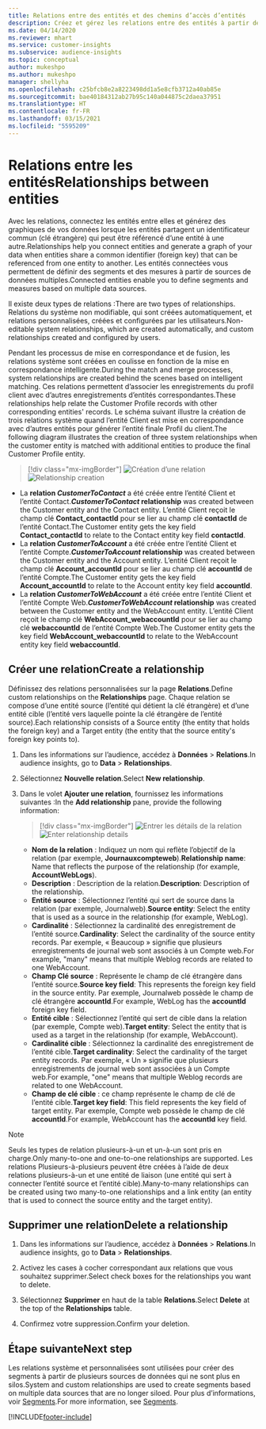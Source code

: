 ```yaml
---
title: Relations entre des entités et des chemins d’accès d’entités
description: Créez et gérez les relations entre des entités à partir de plusieurs sources de données.
ms.date: 04/14/2020
ms.reviewer: mhart
ms.service: customer-insights
ms.subservice: audience-insights
ms.topic: conceptual
author: mukeshpo
ms.author: mukeshpo
manager: shellyha
ms.openlocfilehash: c25bfcb8e2a8223498dd1a5e8cfb3712a40ab85e
ms.sourcegitcommit: bae40184312ab27b95c140a044875c2daea37951
ms.translationtype: HT
ms.contentlocale: fr-FR
ms.lasthandoff: 03/15/2021
ms.locfileid: "5595209"
---
```

# <a name="relationships-between-entities"></a><span data-ttu-id="3ea52-103">Relations entre les entités</span><span class="sxs-lookup"><span data-stu-id="3ea52-103">Relationships between entities</span></span>

<span data-ttu-id="3ea52-104">Avec les relations, connectez les entités entre elles et générez des graphiques de vos données lorsque les entités partagent un identificateur commun (clé étrangère) qui peut être référencé d’une entité à une autre.</span><span class="sxs-lookup"><span data-stu-id="3ea52-104">Relationships help you connect entities and generate a graph of your data when entities share a common identifier (foreign key) that can be referenced from one entity to another.</span></span> <span data-ttu-id="3ea52-105">Les entités connectées vous permettent de définir des segments et des mesures à partir de sources de données multiples.</span><span class="sxs-lookup"><span data-stu-id="3ea52-105">Connected entities enable you to define segments and measures based on multiple data sources.</span></span>

<span data-ttu-id="3ea52-106">Il existe deux types de relations :</span><span class="sxs-lookup"><span data-stu-id="3ea52-106">There are two types of relationships.</span></span> <span data-ttu-id="3ea52-107">Relations du système non modifiable, qui sont créées automatiquement, et relations personnalisées, créées et configurées par les utilisateurs.</span><span class="sxs-lookup"><span data-stu-id="3ea52-107">Non-editable system relationships, which are created automatically, and custom relationships created and configured by users.</span></span>

<span data-ttu-id="3ea52-108">Pendant les processus de mise en correspondance et de fusion, les relations système sont créées en coulisse en fonction de la mise en correspondance intelligente.</span><span class="sxs-lookup"><span data-stu-id="3ea52-108">During the match and merge processes, system relationships are created behind the scenes based on intelligent matching.</span></span> <span data-ttu-id="3ea52-109">Ces relations permettent d’associer les enregistrements du profil client avec d’autres enregistrements d’entités correspondantes.</span><span class="sxs-lookup"><span data-stu-id="3ea52-109">These relationships help relate the Customer Profile records with other corresponding entities' records.</span></span> <span data-ttu-id="3ea52-110">Le schéma suivant illustre la création de trois relations système quand l’entité Client est mise en correspondance avec d’autres entités pour générer l’entité finale Profil du client.</span><span class="sxs-lookup"><span data-stu-id="3ea52-110">The following diagram illustrates the creation of three system relationships when the customer entity is matched with additional entities to produce the final Customer Profile entity.</span></span>

> [!div class="mx-imgBorder"]
> <span data-ttu-id="3ea52-111">![Création d’une relation](media/relationships-entities-merge.png "Création d’une relation")</span><span class="sxs-lookup"><span data-stu-id="3ea52-111">![Relationship creation](media/relationships-entities-merge.png "Relationship creation")</span></span>

- <span data-ttu-id="3ea52-112">La **relation *CustomerToContact*** a été créée entre l’entité Client et l’entité Contact.</span><span class="sxs-lookup"><span data-stu-id="3ea52-112">***CustomerToContact* relationship** was created between the Customer entity and the Contact entity.</span></span> <span data-ttu-id="3ea52-113">L’entité Client reçoit le champ clé **Contact_contactId** pour se lier au champ clé **contactId** de l’entité Contact.</span><span class="sxs-lookup"><span data-stu-id="3ea52-113">The Customer entity gets the key field **Contact_contactId** to relate to the Contact entity key field **contactId**.</span></span>
- <span data-ttu-id="3ea52-114">La **relation *CustomerToAccount*** a été créée entre l’entité Client et l’entité Compte.</span><span class="sxs-lookup"><span data-stu-id="3ea52-114">***CustomerToAccount* relationship** was created between the Customer entity and the Account entity.</span></span> <span data-ttu-id="3ea52-115">L’entité Client reçoit le champ clé **Account_accountId** pour se lier au champ clé **accountId** de l’entité Compte.</span><span class="sxs-lookup"><span data-stu-id="3ea52-115">The Customer entity gets the key field **Account_accountId** to relate to the Account entity key field **accountId**.</span></span>
- <span data-ttu-id="3ea52-116">La **relation *CustomerToWebAccount*** a été créée entre l’entité Client et l’entité Compte Web.</span><span class="sxs-lookup"><span data-stu-id="3ea52-116">***CustomerToWebAccount* relationship** was created between the Customer entity and the WebAccount entity.</span></span> <span data-ttu-id="3ea52-117">L’entité Client reçoit le champ clé **WebAccount_webaccountId** pour se lier au champ clé **webaccountId** de l’entité Compte Web.</span><span class="sxs-lookup"><span data-stu-id="3ea52-117">The Customer entity gets the key field **WebAccount_webaccountId** to relate to the WebAccount entity key field **webaccountId**.</span></span>

## <a name="create-a-relationship"></a><span data-ttu-id="3ea52-118">Créer une relation</span><span class="sxs-lookup"><span data-stu-id="3ea52-118">Create a relationship</span></span>

<span data-ttu-id="3ea52-119">Définissez des relations personnalisées sur la page **Relations**.</span><span class="sxs-lookup"><span data-stu-id="3ea52-119">Define custom relationships on the **Relationships** page.</span></span> <span data-ttu-id="3ea52-120">Chaque relation se compose d’une entité source (l’entité qui détient la clé étrangère) et d’une entité cible (l’entité vers laquelle pointe la clé étrangère de l’entité source).</span><span class="sxs-lookup"><span data-stu-id="3ea52-120">Each relationship consists of a Source entity (the entity that holds the foreign key) and a Target entity (the entity that the source entity's foreign key points to).</span></span>

1. <span data-ttu-id="3ea52-121">Dans les informations sur l’audience, accédez à **Données** > **Relations**.</span><span class="sxs-lookup"><span data-stu-id="3ea52-121">In audience insights, go to **Data** > **Relationships**.</span></span>

2. <span data-ttu-id="3ea52-122">Sélectionnez **Nouvelle relation**.</span><span class="sxs-lookup"><span data-stu-id="3ea52-122">Select **New relationship**.</span></span>

3. <span data-ttu-id="3ea52-123">Dans le volet **Ajouter une relation**, fournissez les informations suivantes :</span><span class="sxs-lookup"><span data-stu-id="3ea52-123">In the **Add relationship** pane, provide the following information:</span></span>

   > [!div class="mx-imgBorder"]
   > <span data-ttu-id="3ea52-124">![Entrer les détails de la relation](media/relationships-add.png "Entrer les détails de la relation")</span><span class="sxs-lookup"><span data-stu-id="3ea52-124">![Enter relationship details](media/relationships-add.png "Enter relationship details")</span></span>

   - <span data-ttu-id="3ea52-125">**Nom de la relation** : Indiquez un nom qui reflète l’objectif de la relation (par exemple, **Journauxcompteweb**).</span><span class="sxs-lookup"><span data-stu-id="3ea52-125">**Relationship name**: Name that reflects the purpose of the relationship (for example, **AccountWebLogs**).</span></span>
   - <span data-ttu-id="3ea52-126">**Description** : Description de la relation.</span><span class="sxs-lookup"><span data-stu-id="3ea52-126">**Description**: Description of the relationship.</span></span>
   - <span data-ttu-id="3ea52-127">**Entité source** : Sélectionnez l’entité qui sert de source dans la relation (par exemple, Journalweb).</span><span class="sxs-lookup"><span data-stu-id="3ea52-127">**Source entity**: Select the entity that is used as a source in the relationship (for example, WebLog).</span></span>
   - <span data-ttu-id="3ea52-128">**Cardinalité** : Sélectionnez la cardinalité des enregistrement de l’entité source.</span><span class="sxs-lookup"><span data-stu-id="3ea52-128">**Cardinality**: Select the cardinality of the source entity records.</span></span> <span data-ttu-id="3ea52-129">Par exemple, « Beaucoup » signifie que plusieurs enregistrements de journal web sont associés à un Compte web.</span><span class="sxs-lookup"><span data-stu-id="3ea52-129">For example, "many" means that multiple Weblog records are related to one WebAccount.</span></span>
   - <span data-ttu-id="3ea52-130">**Champ Clé source** : Représente le champ de clé étrangère dans l’entité source.</span><span class="sxs-lookup"><span data-stu-id="3ea52-130">**Source key field**: This represents the foreign key field in the source entity.</span></span> <span data-ttu-id="3ea52-131">Par exemple, Journalweb possède le champ de clé étrangère **accountId**.</span><span class="sxs-lookup"><span data-stu-id="3ea52-131">For example, WebLog has the **accountId** foreign key field.</span></span>
   - <span data-ttu-id="3ea52-132">**Entité cible** : Sélectionnez l’entité qui sert de cible dans la relation (par exemple, Compte web).</span><span class="sxs-lookup"><span data-stu-id="3ea52-132">**Target entity**: Select the entity that is used as a target in the relationship (for example, WebAccount).</span></span>
   - <span data-ttu-id="3ea52-133">**Cardinalité cible** : Sélectionnez la cardinalité des enregistrement de l’entité cible.</span><span class="sxs-lookup"><span data-stu-id="3ea52-133">**Target cardinality**: Select the cardinality of the target entity records.</span></span> <span data-ttu-id="3ea52-134">Par exemple, « Un » signifie que plusieurs enregistrements de journal web sont associées à un Compte web.</span><span class="sxs-lookup"><span data-stu-id="3ea52-134">For example, "one" means that multiple Weblog records are related to one WebAccount.</span></span>
   - <span data-ttu-id="3ea52-135">**Champ de clé cible** : ce champ représente le champ de clé de l’entité cible.</span><span class="sxs-lookup"><span data-stu-id="3ea52-135">**Target key field**: This field represents the key field of target entity.</span></span> <span data-ttu-id="3ea52-136">Par exemple, Compte web possède le champ de clé **accountId**.</span><span class="sxs-lookup"><span data-stu-id="3ea52-136">For example, WebAccount has the **accountId** key field.</span></span>

> [!NOTE]
> <span data-ttu-id="3ea52-137">Seuls les types de relation plusieurs-à-un et un-à-un sont pris en charge.</span><span class="sxs-lookup"><span data-stu-id="3ea52-137">Only many-to-one and one-to-one relationships are supported.</span></span> <span data-ttu-id="3ea52-138">Les relations Plusieurs-à-plusieurs peuvent être créées à l’aide de deux relations plusieurs-à-un et une entité de liaison (une entité qui sert à connecter l’entité source et l’entité cible).</span><span class="sxs-lookup"><span data-stu-id="3ea52-138">Many-to-many relationships can be created using two many-to-one relationships and a link entity (an entity that is used to connect the source entity and the target entity).</span></span>

## <a name="delete-a-relationship"></a><span data-ttu-id="3ea52-139">Supprimer une relation</span><span class="sxs-lookup"><span data-stu-id="3ea52-139">Delete a relationship</span></span>

1. <span data-ttu-id="3ea52-140">Dans les informations sur l’audience, accédez à **Données** > **Relations**.</span><span class="sxs-lookup"><span data-stu-id="3ea52-140">In audience insights, go to **Data** > **Relationships**.</span></span>

2. <span data-ttu-id="3ea52-141">Activez les cases à cocher correspondant aux relations que vous souhaitez supprimer.</span><span class="sxs-lookup"><span data-stu-id="3ea52-141">Select check boxes for the relationships you want to delete.</span></span>

3. <span data-ttu-id="3ea52-142">Sélectionnez **Supprimer** en haut de la table **Relations**.</span><span class="sxs-lookup"><span data-stu-id="3ea52-142">Select **Delete** at the top of the **Relationships** table.</span></span>

4. <span data-ttu-id="3ea52-143">Confirmez votre suppression.</span><span class="sxs-lookup"><span data-stu-id="3ea52-143">Confirm your deletion.</span></span>

## <a name="next-step"></a><span data-ttu-id="3ea52-144">Étape suivante</span><span class="sxs-lookup"><span data-stu-id="3ea52-144">Next step</span></span>

<span data-ttu-id="3ea52-145">Les relations système et personnalisées sont utilisées pour créer des segments à partir de plusieurs sources de données qui ne sont plus en silos.</span><span class="sxs-lookup"><span data-stu-id="3ea52-145">System and custom relationships are used to create segments based on multiple data sources that are no longer siloed.</span></span> <span data-ttu-id="3ea52-146">Pour plus d’informations, voir [Segments](segments.md).</span><span class="sxs-lookup"><span data-stu-id="3ea52-146">For more information, see [Segments](segments.md).</span></span>


[!INCLUDE[footer-include](../includes/footer-banner.md)]